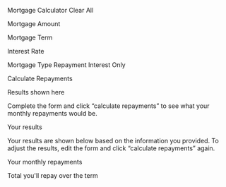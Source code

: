 
  Mortgage Calculator
  Clear All

  Mortgage Amount

  Mortgage Term

  Interest Rate

  Mortgage Type
  Repayment
  Interest Only

  Calculate Repayments

  <!-- Empty results start -->

  Results shown here

  Complete the form and click “calculate repayments” to see what 
  your monthly repayments would be.

  <!-- Empty results end -->

  <!-- Completed results start -->

  Your results

  Your results are shown below based on the information you provided. 
  To adjust the results, edit the form and click “calculate repayments” again.

  Your monthly repayments

  Total you'll repay over the term

  <!-- Completed results end -->